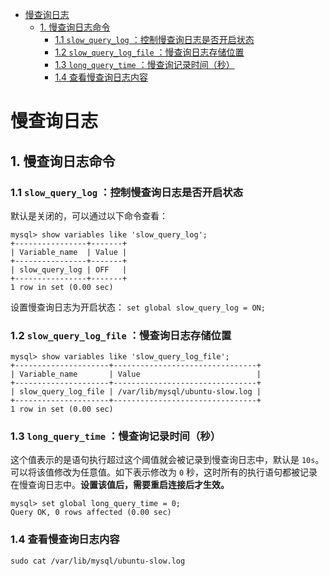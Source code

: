 - [慢查询日志](#慢查询日志)
  - [1. 慢查询日志命令](#1-慢查询日志命令)
    - [1.1 `slow_query_log` ：控制慢查询日志是否开启状态](#11-slow_query_log-控制慢查询日志是否开启状态)
    - [1.2 `slow_query_log_file` ：慢查询日志存储位置](#12-slow_query_log_file-慢查询日志存储位置)
    - [1.3 `long_query_time` ：慢查询记录时间（秒）](#13-long_query_time-慢查询记录时间秒)
    - [1.4 查看慢查询日志内容](#14-查看慢查询日志内容)

# 慢查询日志

## 1. 慢查询日志命令

### 1.1 `slow_query_log` ：控制慢查询日志是否开启状态

默认是关闭的，可以通过以下命令查看：

```mysql
mysql> show variables like 'slow_query_log';
+----------------+-------+
| Variable_name  | Value |
+----------------+-------+
| slow_query_log | OFF   |
+----------------+-------+
1 row in set (0.00 sec)

```

设置慢查询日志为开启状态：
`set global slow_query_log = ON;`

### 1.2 `slow_query_log_file` ：慢查询日志存储位置

```mysql
mysql> show variables like 'slow_query_log_file';
+---------------------+--------------------------------+
| Variable_name       | Value                          |
+---------------------+--------------------------------+
| slow_query_log_file | /var/lib/mysql/ubuntu-slow.log |
+---------------------+--------------------------------+
1 row in set (0.00 sec)
```

### 1.3 `long_query_time` ：慢查询记录时间（秒）

这个值表示的是语句执行超过这个阈值就会被记录到慢查询日志中，默认是 `10s`。可以将该值修改为任意值。如下表示修改为 `0` 秒，这时所有的执行语句都被记录在慢查询日志中。**设置该值后，需要重启连接后才生效。**

```mysql
mysql> set global long_query_time = 0;
Query OK, 0 rows affected (0.00 sec)
```

### 1.4 查看慢查询日志内容

`sudo cat /var/lib/mysql/ubuntu-slow.log ` 



